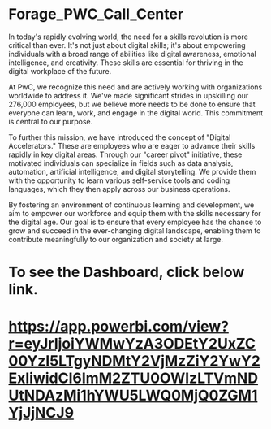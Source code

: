 # Forage_PWC_Call_Center

  In today's rapidly evolving world, the need for a skills revolution is more critical than ever. It's not just about digital skills; it's about empowering individuals with a 
  broad range of abilities like digital awareness, emotional intelligence, and creativity. These skills are essential for thriving in the digital workplace of the future.
  
  At PwC, we recognize this need and are actively working with organizations worldwide to address it. We've made significant strides in upskilling our 276,000 employees, but 
  we believe more needs to be done to ensure that everyone can learn, work, and engage in the digital world. This commitment is central to our purpose.
  
  To further this mission, we have introduced the concept of "Digital Accelerators." These are employees who are eager to advance their skills rapidly in key digital areas. 
  Through our "career pivot" initiative, these motivated individuals can specialize in fields such as data analysis, automation, artificial intelligence, and digital 
  storytelling. We provide them with the opportunity to learn various self-service tools and coding languages, which they then apply across our business operations.
  
  By fostering an environment of continuous learning and development, we aim to empower our workforce and equip them with the skills necessary for the digital age. Our goal is 
  to ensure that every employee has the chance to grow and succeed in the ever-changing digital landscape, enabling them to contribute meaningfully to our organization and 
  society at large.
  
# To see the Dashboard, click below link.
# https://app.powerbi.com/view?r=eyJrIjoiYWMwYzA3ODEtY2UxZC00YzI5LTgyNDMtY2VjMzZiY2YwY2ExIiwidCI6ImM2ZTU0OWIzLTVmNDUtNDAzMi1hYWU5LWQ0MjQ0ZGM1YjJjNCJ9
